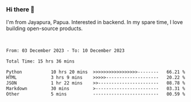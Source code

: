 ### Hi there 👋

I'm from Jayapura, Papua. Interested in backend. In my spare time, I love building open-source products.

<br>

 
 <!--START_SECTION:waka-->

```txt
From: 03 December 2023 - To: 10 December 2023

Total Time: 15 hrs 36 mins

Python           10 hrs 20 mins  >>>>>>>>>>>>>>>>>--------   66.21 %
HTML             3 hrs 9 mins    >>>>>--------------------   20.22 %
JSON             1 hr 22 mins    >>-----------------------   08.78 %
Markdown         30 mins         >------------------------   03.31 %
Other            5 mins          -------------------------   00.59 %
```

<!--END_SECTION:waka-->
